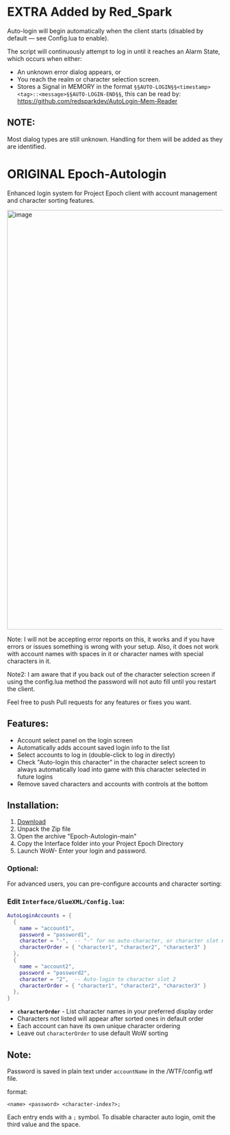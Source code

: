 # EXTRA Added by Red_Spark
Auto-login will begin automatically when the client starts (disabled by default — see Config.lua to enable).

The script will continuously attempt to log in until it reaches an Alarm State, which occurs when either:

- An unknown error dialog appears, or
- You reach the realm or character selection screen.
- Stores a Signal in MEMORY in the format `§§AUTO-LOGIN§§<timestamp><tag>::<message>§§AUTO-LOGIN-END§§`, this can be read by: https://github.com/redsparkdev/AutoLogin-Mem-Reader

## NOTE:
Most dialog types are still unknown. Handling for them will be added as they are identified.


# ORIGINAL Epoch-Autologin

Enhanced login system for Project Epoch client with account management and character sorting features.

<img width="1751" height="980" alt="image" src="https://github.com/user-attachments/assets/a6214f9a-409a-40c7-aec6-ab55b8458547" />

Note: I will not be accepting error reports on this, it works and if you have errors or issues something is wrong with your setup. Also, it does not work with account names with spaces in it or character names with special characters in it. 

Note2: I am aware that if you back out of the character selection screen if using the config.lua method the password will not auto fill until you restart the client. 

Feel free to push Pull requests for any features or fixes you want. 

## Features:

- Account select panel on the login screen
- Automatically adds account saved login info to the list
- Select accounts to log in (double-click to log in directly)
- Check "Auto-login this character" in the character select screen to always automatically load into game with this character selected in future logins
- Remove saved characters and accounts with controls at the bottom

## Installation:
1. [Download](https://github.com/Bennylavaa/Epoch-Autologin/archive/refs/heads/master.zip)
2. Unpack the Zip file
3. Open the archive "Epoch-Autologin-main"
4. Copy the Interface folder into your Project Epoch Directory
5. Launch WoW- Enter your login and password.

### Optional:
For advanced users, you can pre-configure accounts and character sorting:

### Edit `Interface/GlueXML/Config.lua`:
```lua
AutoLoginAccounts = {
  { 
    name = "account1", 
    password = "password1", 
    character = "-",  -- "-" for no auto-character, or character slot number
    characterOrder = { "character1", "character2", "character3" }
  },
  { 
    name = "account2", 
    password = "password2", 
    character = "2",  -- Auto-login to character slot 2
    characterOrder = { "character1", "character2", "character3" }
  },
}
```

- **`characterOrder`** - List character names in your preferred display order
- Characters not listed will appear after sorted ones in default order
- Each account can have its own unique character ordering
- Leave out `characterOrder` to use default WoW sorting

## Note:
Password is saved in plain text under `accountName` in the /WTF/config.wtf file.

format:

```
<name> <password> <character-index?>;
```

Each entry ends with a `;` symbol. To disable character auto login, omit the third value and the space.
